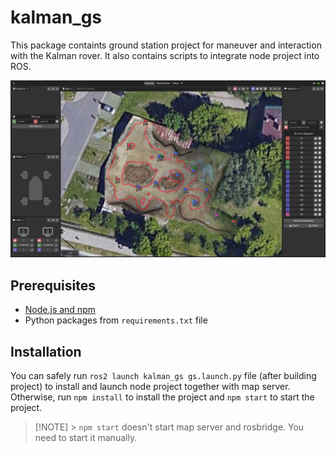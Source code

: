 # kalman_gs

This package containts ground station project for maneuver and interaction with the Kalman rover. It also contains scripts to integrate node project into ROS.

![](docs/ui.jpg)

## Prerequisites

- [Node.js and npm](https://nodejs.org/en/download/)
- Python packages from `requirements.txt` file

## Installation

You can safely run `ros2 launch kalman_gs gs.launch.py` file (after building project) to install and launch node project together with map server. Otherwise, run `npm install` to install the project and `npm start` to start the project.

> [!NOTE] > `npm start` doesn't start map server and rosbridge. You need to start it manually.
